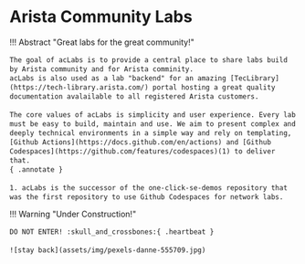 # Arista Community Labs

!!! Abstract "Great labs for the great community!"

    The goal of acLabs is to provide a central place to share labs build by Arista community and for Arista comminity.  
    acLabs is also used as a lab "backend" for an amazing [TecLibrary](https://tech-library.arista.com/) portal hosting a great quality documentation avalailable to all registered Arista customers.

    The core values of acLabs is simplicity and user experience. Every lab must be easy to build, maintain and use. We aim to present complex and deeply technical environments in a simple way and rely on templating, [Github Actions](https://docs.github.com/en/actions) and [Github Codespaces](https://github.com/features/codespaces)(1) to deliver that.
    { .annotate }

    1. acLabs is the successor of the one-click-se-demos repository that was the first repository to use Github Codespaces for network labs.

!!! Warning "Under Construction!"

    DO NOT ENTER! :skull_and_crossbones:{ .heartbeat }

    ![stay back](assets/img/pexels-danne-555709.jpg)
